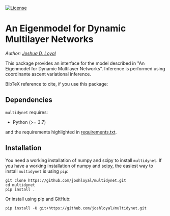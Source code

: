[![License](https://img.shields.io/badge/License-MIT-blue.svg)](https://github.com/joshloyal/multidynet/blob/master/LICENSE)

# An Eigenmodel for Dynamic Multilayer Networks

*Author: [Joshua D. Loyal](https://joshloyal.github.io/)*

This package provides an interface for the model described in
"An Eigenmodel for Dynamic Multilayer Networks". Inference is performed using
coordinante ascent variational inference.

BibTeX reference to cite, if you use this package:
<!--
```bibtex
@article{loyal2021eigenmodel,
}
```
-->

Dependencies
------------
``multidynet`` requires:

- Python (>= 3.7)

and the requirements highlighted in [requirements.txt](requirements.txt).

Installation
------------
You need a working installation of numpy and scipy to install ``multidynet``. If you have a working installation of numpy and scipy, the easiest way to install ``multidynet`` is using ``pip``:

```
git clone https://github.com/joshloyal/multidynet.git
cd multidynet
pip install .
```

Or install using pip and GitHub:

```
pip install -U git+https://github.com/joshloyal/multidynet.git
```
